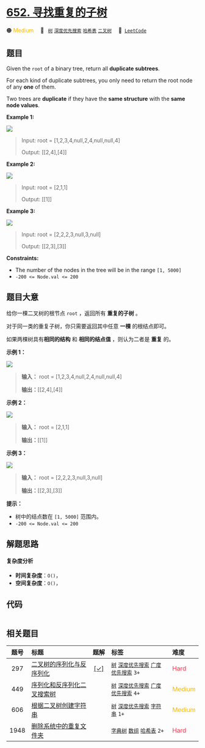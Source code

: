 # [652. 寻找重复的子树](https://leetcode.com/problems/find-duplicate-subtrees)

🟠 <font color=#ffb800>Medium</font>&emsp; 🔖&ensp; [`树`](/tag/tree.md) [`深度优先搜索`](/tag/depth-first-search.md) [`哈希表`](/tag/hash-table.md) [`二叉树`](/tag/binary-tree.md)&emsp; 🔗&ensp;[`LeetCode`](https://leetcode.com/problems/find-duplicate-subtrees)

## 题目

Given the `root` of a binary tree, return all **duplicate subtrees**.

For each kind of duplicate subtrees, you only need to return the root node of
any **one** of them.

Two trees are **duplicate** if they have the **same structure** with the
**same node values**.



**Example 1:**

![](https://assets.leetcode.com/uploads/2020/08/16/e1.jpg)

> Input: root = [1,2,3,4,null,2,4,null,null,4]
> 
> Output: [[2,4],[4]]

**Example 2:**

![](https://assets.leetcode.com/uploads/2020/08/16/e2.jpg)

> Input: root = [2,1,1]
> 
> Output: [[1]]

**Example 3:**

![](https://assets.leetcode.com/uploads/2020/08/16/e33.jpg)

> Input: root = [2,2,2,3,null,3,null]
> 
> Output: [[2,3],[3]]

**Constraints:**

  * The number of the nodes in the tree will be in the range `[1, 5000]`
  * `-200 <= Node.val <= 200`


## 题目大意

给你一棵二叉树的根节点 `root` ，返回所有 **重复的子树** 。

对于同一类的重复子树，你只需要返回其中任意 **一棵** 的根结点即可。

如果两棵树具有**相同的结构** 和 **相同的结点值** ，则认为二者是 **重复** 的。



**示例 1：**

![](https://assets.leetcode.com/uploads/2020/08/16/e1.jpg)

> 
> 
> 
> 
> 
> **输入：** root = [1,2,3,4,null,2,4,null,null,4]
> 
> **输出：**[[2,4],[4]]

**示例 2：**

![](https://assets.leetcode.com/uploads/2020/08/16/e2.jpg)

> 
> 
> 
> 
> 
> **输入：** root = [2,1,1]
> 
> **输出：**[[1]]

**示例 3：**

**![](https://assets.leetcode.com/uploads/2020/08/16/e33.jpg)**

> 
> 
> 
> 
> 
> **输入：** root = [2,2,2,3,null,3,null]
> 
> **输出：**[[2,3],[3]]



**提示：**

  * 树中的结点数在 `[1, 5000]` 范围内。
  * `-200 <= Node.val <= 200`


## 解题思路

#### 复杂度分析

- **时间复杂度**：`O()`，
- **空间复杂度**：`O()`，

## 代码

```javascript

```

## 相关题目

<!-- prettier-ignore -->
| 题号 | 标题 | 题解 | 标签 | 难度 |
| :------: | :------ | :------: | :------ | :------ |
| 297 | [二叉树的序列化与反序列化](https://leetcode.com/problems/serialize-and-deserialize-binary-tree) | [[✓]](/problem/0297.md) |  [`树`](/tag/tree.md) [`深度优先搜索`](/tag/depth-first-search.md) [`广度优先搜索`](/tag/breadth-first-search.md) `3+` | <font color=#ff334b>Hard</font> |
| 449 | [序列化和反序列化二叉搜索树](https://leetcode.com/problems/serialize-and-deserialize-bst) |  |  [`树`](/tag/tree.md) [`深度优先搜索`](/tag/depth-first-search.md) [`广度优先搜索`](/tag/breadth-first-search.md) `4+` | <font color=#ffb800>Medium</font> |
| 606 | [根据二叉树创建字符串](https://leetcode.com/problems/construct-string-from-binary-tree) |  |  [`树`](/tag/tree.md) [`深度优先搜索`](/tag/depth-first-search.md) [`字符串`](/tag/string.md) `1+` | <font color=#ffb800>Medium</font> |
| 1948 | [删除系统中的重复文件夹](https://leetcode.com/problems/delete-duplicate-folders-in-system) |  |  [`字典树`](/tag/trie.md) [`数组`](/tag/array.md) [`哈希表`](/tag/hash-table.md) `2+` | <font color=#ff334b>Hard</font> |

<style>
.blue {
    background-color: #096dd9;
    padding: 0.25rem 0.5rem;
    margin: 0;
    font-size: 0.85em;
    border-radius: 3px;
    color: white;
    font-weight: 500;
}
table th:first-of-type { width: 10%; }
table th:nth-of-type(2) { width: 35%; }
table th:nth-of-type(3) { width: 10%; }
table th:nth-of-type(4) { width: 35%; }
table th:nth-of-type(5) { width: 10%; }
</style>
